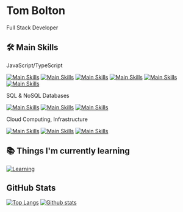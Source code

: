 # Tom Bolton

Full Stack Developer

## 🛠️ Main Skills
JavaScript/TypeScript

[![Main Skills](https://skillicons.dev/icons?i=js)](https://developer.mozilla.org/en-US/docs/Web/JavaScript)
[![Main Skills](https://skillicons.dev/icons?i=ts)](https://typescriptlang.org)
[![Main Skills](https://skillicons.dev/icons?i=nodejs)](https://nodejs.org)
[![Main Skills](https://skillicons.dev/icons?i=nestjs)](https://nestjs.com)
[![Main Skills](https://skillicons.dev/icons?i=react)](https://react.dev)
[![Main Skills](https://skillicons.dev/icons?i=nextjs)](https://nextjs.org)

SQL & NoSQL Databases

[![Main Skills](https://skillicons.dev/icons?i=postgres)](https://postgresql.org)
[![Main Skills](https://skillicons.dev/icons?i=mongodb)](https://mongodb.com)
[![Main Skills](https://skillicons.dev/icons?i=redis)](https://redis.io)

Cloud Computing, Infrastructure

[![Main Skills](https://skillicons.dev/icons?i=aws)](https://aws.amazon.com)
[![Main Skills](https://skillicons.dev/icons?i=docker)](https://docker.com)
[![Main Skills](https://skillicons.dev/icons?i=rabbitmq)](https://rabbitmq.com)

<!--
| 🛠️ | Things that I've worked with |
|---|---|
| Frontend |[![My Skills](https://skillicons.dev/icons?i=js,ts,react,nextjs,html,css)](https://skillicons.dev)|
| Backend |[![My Skills](https://skillicons.dev/icons?i=js,ts,nodejs,express,nestjs,java,spring)](https://skillicons.dev)|
| DBs |[![My Skills](https://skillicons.dev/icons?i=dynamodb,postgres,mysql,mongodb,redis,sqlite,firebase)](https://skillicons.dev)|
| Misc |[![My Skills](https://skillicons.dev/icons?i=docker,aws,rabbitmq)](https://skillicons.dev)|
| Terminal |[![My Skills](https://skillicons.dev/icons?i=bash,vim,neovim)](https://skillicons.dev)|
-->

## 📚 Things I'm currently learning
[![Learning](https://skillicons.dev/icons?i=rust,wasm,terraform)](https://skillicons.dev)

## GitHub Stats
[![Top Langs](https://github-readme-stats.vercel.app/api/top-langs/?username=abu-hiba&layout=compact&theme=tokyonight&count_private=true&hide_border=true)](https://github.com/abu-hiba)
[![Github stats](https://github-readme-stats.vercel.app/api?username=abu-hiba&theme=tokyonight&count_private=true&hide_border=true&line_height=20)](https://github.com/abu-hiba)
<!--
- 🔭 I’m currently working on ...
- 🌱 I’m currently learning ...
- 👯 I’m looking to collaborate on ...
- 🤔 I’m looking for help with ...
- 💬 Ask me about ...
- 📫 How to reach me: ...
- 😄 Pronouns: ...
- ⚡ Fun fact: ...
-->
